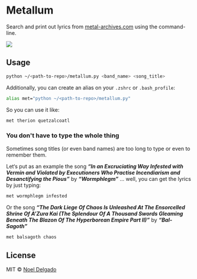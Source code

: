# Metallum

Search and print out lyrics from [metal-archives.com](https://www.metal-archives.com) using the command-line.

![](https://raw.githubusercontent.com/noeldelgado/metallum/master/img/UrutianO2X.gif)

## Usage

```sh
python ~/<path-to-repo>/metallum.py <band_name> <song_title>
```

Additionally, you can create an alias on your `.zshrc` or `.bash_profile`:

```sh
alias met="python ~/<path-to-repo>/metallum.py"
```

So you can use it like:

```sh
met therion quetzalcoatl
```

### You don't have to type the whole thing

Sometimes song titles (or even band names) are too long to type or even to remember them.

Let‘s put as an example the song ***“In an Excruciating Way Infested with Vermin and Violated by Executioners Who Practise Incendiarism and Desanctifying the Pious”*** by ***“Wormphlegm”*** ... well, you can get the lyrics by just typing:

```sh
met wormphlegm infested
```

Or the song ***“The Dark Liege Of Chaos Is Unleashed At The Ensorcelled Shrine Of A’Zura Kai (The Splendour Of A Thousand Swords Gleaming Beneath The Blazon Of The Hyperborean Empire Part II)”*** by ***“Bal-Sagoth”***

```sh
met balsagoth chaos
```

## License
MIT © [Noel Delgado](http://pixelia.me/)
